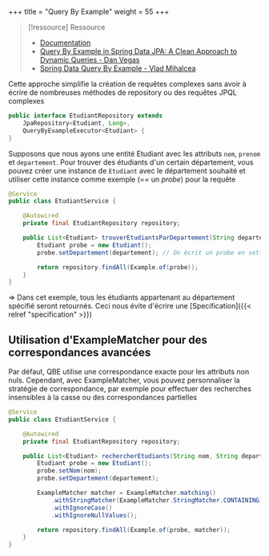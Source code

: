 +++
title = "Query By Example"
weight = 55
+++

> [!ressource] Ressource
> - [Documentation](https://docs.spring.io/spring-data/jpa/reference/repositories/query-by-example.html)
> - [Query By Example in Spring Data JPA: A Clean Approach to Dynamic Queries - Dan Vegas](https://www.danvega.dev/blog/spring-data-jpa-query-by-example)
> - [Spring Data Query By Example - Vlad Mihalcea](https://vladmihalcea.com/spring-data-query-by-example/)

Cette approche simplifie la création de requêtes complexes sans avoir à écrire de nombreuses méthodes de repository ou des requêtes JPQL complexes

```java
public interface EtudiantRepository extends 
    JpaRepository<Etudiant, Long>,
    QueryByExampleExecutor<Etudiant> {
}
```

Supposons que nous ayons une entité Etudiant avec les attributs `nom`, `prenom` et `departement`. Pour trouver des étudiants d'un certain département, vous pouvez créer une instance de `Etudiant` avec le département souhaité et utiliser cette instance comme exemple (== un *probe*) pour la requête

```java
@Service
public class EtudiantService {

    @Autowired
    private final EtudiantRepository repository;

    public List<Etudiant> trouverEtudiantsParDepartement(String departement) {
        Etudiant probe = new Etudiant();
        probe.setDepartement(departement); // On écrit un probe en settant le département

        return repository.findAll(Example.of(probe));
    }
}
```

=> Dans cet exemple, tous les étudiants appartenant au département spécifié seront retournés.​ Ceci nous évite d'écrire une [Specification]({{< relref "specification" >}})

## Utilisation d'ExampleMatcher pour des correspondances avancées
Par défaut, QBE utilise une correspondance exacte pour les attributs non nuls. Cependant, avec ExampleMatcher, vous pouvez personnaliser la stratégie de correspondance, par exemple pour effectuer des recherches insensibles à la casse ou des correspondances partielles

```java
@Service
public class EtudiantService {

    @Autowired
    private final EtudiantRepository repository;

    public List<Etudiant> rechercherEtudiants(String nom, String departement) {
        Etudiant probe = new Etudiant();
        probe.setNom(nom);
        probe.setDepartement(departement);

        ExampleMatcher matcher = ExampleMatcher.matching()
            .withStringMatcher(ExampleMatcher.StringMatcher.CONTAINING)
            .withIgnoreCase()
            .withIgnoreNullValues();

        return repository.findAll(Example.of(probe, matcher));
    }
}
```